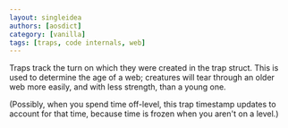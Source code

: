 ```yaml
---
layout: singleidea
authors: [aosdict]
category: [vanilla]
tags: [traps, code internals, web]
---
```

Traps track the turn on which they were created in the trap struct. This is used to determine the age of a web; creatures will tear through an older web more easily, and with less strength, than a young one.

(Possibly, when you spend time off-level, this trap timestamp updates to account for that time, because time is frozen when you aren't on a level.)

